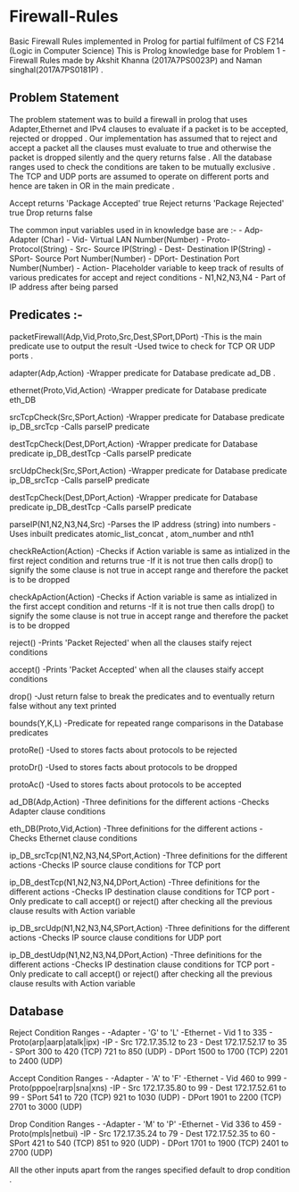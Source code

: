# Firewall-Rules
Basic Firewall Rules implemented in Prolog for partial fulfilment of CS F214 (Logic in Computer Science)
This is Prolog knowledge base for Problem 1 - Firewall Rules made by Akshit Khanna (2017A7PS0023P) and Naman singhal(2017A7PS0181P) .

## Problem Statement

The problem statement was to build a firewall in prolog that uses Adapter,Ethernet and IPv4 clauses to evaluate if a packet is to be accepted, rejected or dropped .
Our implementation has assumed that to reject and accept a packet all the clauses must evaluate to true and otherwise the packet is dropped silently and the query returns false . All the database ranges used to check the conditions are taken to be mutually exclusive . The TCP and UDP ports are assumed to operate on different ports and hence are taken in OR in the main predicate . 

Accept returns 'Package Accepted' true
Reject returns 'Package Rejected' true
Drop returns false

The common input variables used in in knowledge base are :- 
	- Adp- Adapter (Char)
	- Vid- Virtual LAN Number(Number)
	- Proto- Protocol(String)
	- Src- Source IP(String)
	- Dest- Destination IP(String)
	- SPort- Source Port Number(Number)
	- DPort- Destination Port Number(Number)
	- Action- Placeholder variable to keep track of results of various 			  predicates for accept and reject conditions 
	- N1,N2,N3,N4 - Part of IP address after being parsed
      
## Predicates :-

packetFirewall(Adp,Vid,Proto,Src,Dest,SPort,DPort)
	-This is the main predicate use to output the result
	-Used twice to check for TCP OR UDP ports .
		
adapter(Adp,Action)
	-Wrapper predicate for Database predicate ad_DB .
	
ethernet(Proto,Vid,Action)
	-Wrapper predicate for Database predicate eth_DB

srcTcpCheck(Src,SPort,Action)
	-Wrapper predicate for Database predicate ip_DB_srcTcp
	-Calls parseIP predicate

destTcpCheck(Dest,DPort,Action)
	-Wrapper predicate for Database predicate ip_DB_destTcp
	-Calls parseIP predicate

srcUdpCheck(Src,SPort,Action)
	-Wrapper predicate for Database predicate ip_DB_srcTcp
	-Calls parseIP predicate

destTcpCheck(Dest,DPort,Action)
	-Wrapper predicate for Database predicate ip_DB_destTcp
	-Calls parseIP predicate

parseIP(N1,N2,N3,N4,Src) 
	-Parses the IP address (string) into numbers
	-Uses inbuilt predicates atomic_list_concat , atom_number and nth1 

checkReAction(Action) 
	-Checks if Action variable is same as intialized in the first reject 		 condition and returns true 
	-If it is not true then calls drop() to signify the some clause is not true 		 in accept range and therefore the packet is to be dropped

checkApAction(Action) 
	-Checks if Action variable is same as intialized in the first accept 		 condition and returns 
	-If it is not true then calls drop() to signify the some clause is not true 		 in accept range and therefore the packet is to be dropped 

reject()
	-Prints 'Packet Rejected' when all the clauses staify reject conditions

accept()
	-Prints 'Packet Accepted' when all the clauses staify accept conditions

drop()
	-Just return false to break the predicates and to eventually return false 		 without any text printed

bounds(Y,K,L)
	-Predicate for repeated range comparisons in the Database predicates

protoRe()
	-Used to stores facts about protocols to be rejected

protoDr()
	-Used to stores facts about protocols to be dropped

protoAc()
	-Used to stores facts about protocols to be accepted

ad_DB(Adp,Action)
	-Three definitions for the different actions
	-Checks Adapter clause conditions

eth_DB(Proto,Vid,Action)
	-Three definitions for the different actions
	-Checks Ethernet clause conditions

ip_DB_srcTcp(N1,N2,N3,N4,SPort,Action)
	-Three definitions for the different actions
	-Checks IP source clause conditions for TCP port

ip_DB_destTcp(N1,N2,N3,N4,DPort,Action)
	-Three definitions for the different actions
	-Checks IP destination clause conditions for TCP port
	-Only predicate to call accept() or reject() after checking all the previous 		 clause results with Action variable

ip_DB_srcUdp(N1,N2,N3,N4,SPort,Action)
	-Three definitions for the different actions
	-Checks IP source clause conditions for UDP port

ip_DB_destUdp(N1,N2,N3,N4,DPort,Action)
	-Three definitions for the different actions
	-Checks IP destination clause conditions for TCP port
	-Only predicate to call accept() or reject() after checking all the previous 		 clause results with Action variable

## Database

Reject Condition Ranges -
	-Adapter - 'G' to 'L'
	-Ethernet - Vid 1 to 335
		  - Proto(arp|aarp|atalk|ipx)
	-IP - Src 172.17.35.12 to 23
	    - Dest 172.17.52.17 to 35
	    - SPort 300 to 420 (TCP)  721 to 850 (UDP)
	    - DPort 1500 to 1700 (TCP)  2201 to 2400 (UDP)

Accept Condition Ranges - 
	-Adapter - 'A' to 'F'
	-Ethernet - Vid 460 to 999
		  - Proto(pppoe|rarp|sna|xns)
	-IP - Src 172.17.35.80 to 99
	    - Dest 172.17.52.61 to 99
	    - SPort 541 to 720 (TCP)  921 to 1030 (UDP)
   	    - DPort 1901 to 2200 (TCP) 2701 to 3000 (UDP)

Drop Condition Ranges -
	-Adapter - 'M' to 'P'
	-Ethernet - Vid 336 to 459
		  - Proto(mpls|netbui)
	-IP - Src 172.17.35.24 to 79
	    - Dest 172.17.52.35 to 60 
	    - SPort 421 to 540 (TCP) 851 to 920 (UDP)
	    - DPort 1701 to 1900 (TCP) 2401 to 2700 (UDP)

All the other inputs apart from the ranges specified default to drop condition .
